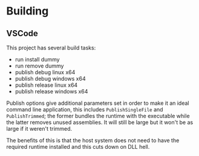 # Building

## VSCode

This project has several build tasks:

- run install dummy
- run remove dummy
- publish debug linux x64
- publish debug windows x64
- publish release linux x64
- publish release windows x64

Publish options give additional parameters set in order to make it an ideal command line application, this includes ``PublishSingleFile`` and ``PublishTrimmed``; the former bundles the runtime with the executable while the latter removes unused assemblies. It will still be large but it won't be as large if it weren't trimmed.

The benefits of this is that the host system does not need to have the required runtime installed and this cuts down on DLL hell.